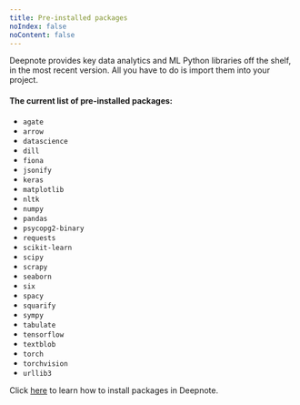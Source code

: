 ```yaml
---
title: Pre-installed packages
noIndex: false
noContent: false
---
```


Deepnote provides key data analytics and ML Python libraries off the shelf, in the most recent version. All you have to do is import them into your project.

#### The current list of pre-installed packages:

- `agate`
- `arrow`
- `datascience`
- `dill`
- `fiona`
- `jsonify`
- `keras`
- `matplotlib`
- `nltk`
- `numpy`
- `pandas`
- `psycopg2-binary`
- `requests`
- `scikit-learn`
- `scipy`
- `scrapy`
- `seaborn`
- `six`
- `spacy`
- `squarify`
- `sympy`
- `tabulate`
- `tensorflow`
- `textblob`
- `torch`
- `torchvision`
- `urllib3`

Click [here](/docs/python-requirements) to learn how to install packages in Deepnote.
